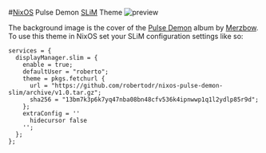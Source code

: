 #[NixOS](http://nixos.org) Pulse Demon [SLiM](http://slim.berlios.de/) Theme
![preview](https://github.com/robertodr/nixos-pulse-demon-slim/raw/master/preview.png)

The background image is the cover of the [Pulse
Demon](https://en.wikipedia.org/wiki/Pulse_Demon) album by
[Merzbow](https://en.wikipedia.org/wiki/Merzbow).
To use this theme in NixOS set your SLiM configuration settings like so:

```
services = {
  displayManager.slim = {
    enable = true;
    defaultUser = "roberto";
    theme = pkgs.fetchurl {
      url = "https://github.com/robertodr/nixos-pulse-demon-slim/archive/v1.0.tar.gz";
      sha256 = "13bm7k3p6k7yq47nba08bn48cfv536k4ipnwwp1q1l2ydlp85r9d";
    };
    extraConfig = ''
      hidecursor false
    '';
  }; 
};
```

